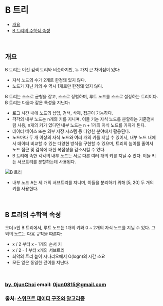 # B 트리


* [개요](#개요)
* [B 트리의 수학적 속성](#b-트리의-수학적-속성)


&nbsp;
## 개요
B 트리는 이진 검색 트리와 비슷하지만, 두 가지 큰 차이점이 있다:
* 자식 노드의 수가 2개로 한정돼 있지 않다.
* 노드가 지닌 키의 수 역시 1개로만 한정돼 있지 않다.


B 트리는 스스로 균형을 잡고, 스스로 정렬하며, 루트 노드를 스스로 설정하는 트리이다. B 트리는 다음과 같은 특성을 지닌다: 
* 로그 시간 내에 노드의 삽입, 검색, 삭제, 접근이 가능하다.
* 각각의 내부 노드는 n개의 키를 지니며, 이들 키는 자식 노드를 분할하는 기준점처럼 사용, n개의 키가 있다면 내부 노드는 n + 1개의 자식 노드를 가지게 된다.
* 데이터 베이스 또는 외부 저장 시스템 등 다양한 분야에서 활용된다.
* 노드마다 두 개 이상의 자식 노드와 여러 개의 키를 지닐 수 있어서, 내부 노드 내에서 데이터 비교할 수 있는 다양한 방식을 구현할 수 있으며, 트리의 높이를 줄여서 노드 접근 및 검색에 대한 복잡성을 감소시킬 수 있다.
* B 트리에 속한 각각의 내부 노드는 서로 다른 여러 개의 키를 지닐 수 있다. 이들 키는 서브트리를 분할하는데 사용된다.


![B 트리](https://github.com/0jun0815/YJStudy/blob/master/알고리즘/B%20트리/images/b%20트리.jpg)


* 내부 노드 A는 세 개의 서브트리를 지니며, 이들을 분리하기 위해 [5, 20] 두 개의 키를 사용한다.


&nbsp;
## B 트리의 수학적 속성
오더 x인 B 트리에서, 루트 노드는 1개의 키와 0 ~ 2개의 자식 노드를 지닐 수 있다. 그 외의 노드는 다음 규칙을 따른다:
* x / 2 부터 x - 1개의 순서 키
* x / 2 - 1 부터 x개의 서브트리
* 최악의 트리 높이 시나리오에서 O(logn)의 시간 소요
* 모든 잎은 동일한 깊이를 지닌다.


&nbsp;
&nbsp;      
### [by. 0junChoi](https://github.com/0jun0815) email: <0jun0815@gmail.com>
### 출처: [스위프트 데이터 구조와 알고리즘](http://acornpub.co.kr/book/swift-structure-algorithms)

